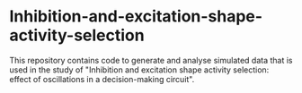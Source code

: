 # Inhibition-and-excitation-shape-activity-selection
This repository contains code to generate and analyse simulated data that is used in the study of "Inhibition and excitation shape activity selection: effect of oscillations in a decision-making circuit".
